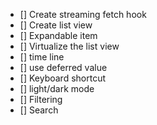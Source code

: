 * [] Create streaming fetch hook
* [] Create list view
* [] Expandable item
* [] Virtualize the list view
* [] time line
* [] use deferred value
* [] Keyboard shortcut
* [] light/dark mode
* [] Filtering
* [] Search
